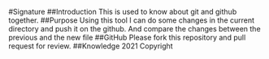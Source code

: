 #Signature
##Introduction
This is used to know about git and github together.
##Purpose
Using this tool I can do some changes in the current directory and push it on the github. And compare the changes between the previous and the new file
##GitHub
Please fork this repository and pull request for review.
##Knowledge
2021 Copyright
